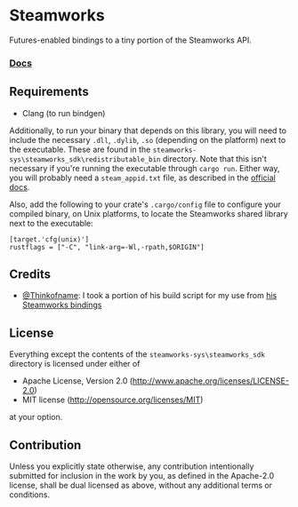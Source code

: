 # Steamworks

Futures-enabled bindings to a tiny portion of the Steamworks API.

### [Docs](https://seeker14491.github.io/steamworks-rs/steamworks)

## Requirements

- Clang (to run bindgen)

Additionally, to run your binary that depends on this library, you will need to include the necessary `.dll`, `.dylib`, `.so` (depending on the platform) next to the executable. These are found in the `steamworks-sys\steamworks_sdk\redistributable_bin` directory. Note that this isn't necessary if you're running the executable through `cargo run`. Either way, you will probably need a `steam_appid.txt` file, as described in the [official docs](https://partner.steamgames.com/doc/sdk/api#SteamAPI_Init).

Also, add the following to your crate's `.cargo/config` file to configure your compiled binary, on Unix platforms, to locate the Steamworks shared library next to the executable:

```
[target.'cfg(unix)']
rustflags = ["-C", "link-arg=-Wl,-rpath,$ORIGIN"]
```

## Credits

- [@Thinkofname](https://github.com/Thinkofname): I took a portion of his build script for my use from [his Steamworks bindings](https://github.com/Thinkofname/steamworks-rs)

## License

Everything except the contents of the `steamworks-sys\steamworks_sdk` directory is licensed under either of

- Apache License, Version 2.0
    (http://www.apache.org/licenses/LICENSE-2.0)
- MIT license
    (http://opensource.org/licenses/MIT)

at your option.

## Contribution

Unless you explicitly state otherwise, any contribution intentionally submitted
for inclusion in the work by you, as defined in the Apache-2.0 license, shall be
dual licensed as above, without any additional terms or conditions.